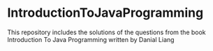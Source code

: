 # IntroductionToJavaProgramming
This repository includes the solutions of the questions from the book Introduction To Java Programming written by Danial Liang
